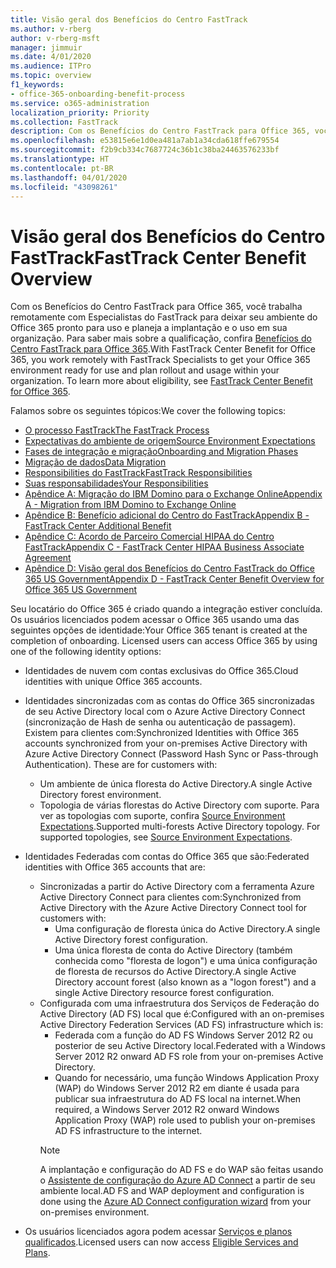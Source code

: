 ```yaml
---
title: Visão geral dos Benefícios do Centro FastTrack
ms.author: v-rberg
author: v-rberg-msft
manager: jimmuir
ms.date: 4/01/2020
ms.audience: ITPro
ms.topic: overview
f1_keywords:
- office-365-onboarding-benefit-process
ms.service: o365-administration
localization_priority: Priority
ms.collection: FastTrack
description: Com os Benefícios do Centro FastTrack para Office 365, você trabalha remotamente com Especialistas do FastTrack para deixar seu ambiente do Office 365 pronto para uso e planeja a implantação e o uso em sua organização. Para saber mais sobre a qualificação, confira Benefícios do Centro FastTrack para Office 365.
ms.openlocfilehash: e53815e6e1d0ea481a7ab1a34cda618ffe679554
ms.sourcegitcommit: f2b9cb334c7687724c36b1c38ba24463576233bf
ms.translationtype: HT
ms.contentlocale: pt-BR
ms.lasthandoff: 04/01/2020
ms.locfileid: "43098261"
---
```

# <a name="fasttrack-center-benefit-overview"></a><span data-ttu-id="46cce-104">Visão geral dos Benefícios do Centro FastTrack</span><span class="sxs-lookup"><span data-stu-id="46cce-104">FastTrack Center Benefit Overview</span></span>

<span data-ttu-id="46cce-p102">Com os Benefícios do Centro FastTrack para Office 365, você trabalha remotamente com Especialistas do FastTrack para deixar seu ambiente do Office 365 pronto para uso e planeja a implantação e o uso em sua organização. Para saber mais sobre a qualificação, confira [Benefícios do Centro FastTrack para Office 365](O365-fasttrack-benefit-for-office-365.md).</span><span class="sxs-lookup"><span data-stu-id="46cce-p102">With FastTrack Center Benefit for Office 365, you work remotely with FastTrack Specialists to get your Office 365 environment ready for use and plan rollout and usage within your organization. To learn more about eligibility, see [FastTrack Center Benefit for Office 365](O365-fasttrack-benefit-for-office-365.md).</span></span>
  
<span data-ttu-id="46cce-107">Falamos sobre os seguintes tópicos:</span><span class="sxs-lookup"><span data-stu-id="46cce-107">We cover the following topics:</span></span>
- [<span data-ttu-id="46cce-108">O processo FastTrack</span><span class="sxs-lookup"><span data-stu-id="46cce-108">The FastTrack Process</span></span>](O365-fasttrack-process.md) 
- [<span data-ttu-id="46cce-109">Expectativas do ambiente de origem</span><span class="sxs-lookup"><span data-stu-id="46cce-109">Source Environment Expectations</span></span>](O365-source-environment-expectations.md)
- [<span data-ttu-id="46cce-110">Fases de integração e migração</span><span class="sxs-lookup"><span data-stu-id="46cce-110">Onboarding and Migration Phases</span></span>](O365-onboarding-and-migration.md)
- [<span data-ttu-id="46cce-111">Migração de dados</span><span class="sxs-lookup"><span data-stu-id="46cce-111">Data Migration</span></span>](O365-data-migration.md)
- [<span data-ttu-id="46cce-112">Responsibilities do FastTrack</span><span class="sxs-lookup"><span data-stu-id="46cce-112">FastTrack Responsibilities</span></span>](O365-fasttrack-responsibilities.md)
- [<span data-ttu-id="46cce-113">Suas responsabilidades</span><span class="sxs-lookup"><span data-stu-id="46cce-113">Your Responsibilities</span></span>](O365-your-responsibilities.md) 
- [<span data-ttu-id="46cce-114">Apêndice A: Migração do IBM Domino para o Exchange Online</span><span class="sxs-lookup"><span data-stu-id="46cce-114">Appendix A - Migration from IBM Domino to Exchange Online</span></span>](O365-from-ibm-domino-to-exchange-online.md)
- [<span data-ttu-id="46cce-115">Apêndice B: Benefício adicional do Centro do FastTrack</span><span class="sxs-lookup"><span data-stu-id="46cce-115">Appendix B - FastTrack Center Additional Benefit</span></span>](O365-fasttrack-additional-benefits.md)
- [<span data-ttu-id="46cce-116">Apêndice C: Acordo de Parceiro Comercial HIPAA do Centro FastTrack</span><span class="sxs-lookup"><span data-stu-id="46cce-116">Appendix C - FastTrack Center HIPAA Business Associate Agreement</span></span>](O365-hipaa-business-associate-agreement.md)
- [<span data-ttu-id="46cce-117">Apêndice D: Visão geral dos Benefícios do Centro FastTrack do Office 365 US Government</span><span class="sxs-lookup"><span data-stu-id="46cce-117">Appendix D - FastTrack Center Benefit Overview for Office 365 US Government</span></span>](US-Gov-appendix-overview.md)
    
<span data-ttu-id="46cce-p103">Seu locatário do Office 365 é criado quando a integração estiver concluída. Os usuários licenciados podem acessar o Office 365 usando uma das seguintes opções de identidade:</span><span class="sxs-lookup"><span data-stu-id="46cce-p103">Your Office 365 tenant is created at the completion of onboarding. Licensed users can access Office 365 by using one of the following identity options:</span></span>
- <span data-ttu-id="46cce-120">Identidades de nuvem com contas exclusivas do Office 365.</span><span class="sxs-lookup"><span data-stu-id="46cce-120">Cloud identities with unique Office 365 accounts.</span></span>
- <span data-ttu-id="46cce-p104">Identidades sincronizadas com as contas do Office 365 sincronizadas de seu Active Directory local com o Azure Active Directory Connect (sincronização de Hash de senha ou autenticação de passagem). Existem para clientes com:</span><span class="sxs-lookup"><span data-stu-id="46cce-p104">Synchronized Identities with Office 365 accounts synchronized from your on-premises Active Directory with Azure Active Directory Connect (Password Hash Sync or Pass-through Authentication). These are for customers with:</span></span>
  - <span data-ttu-id="46cce-123">Um ambiente de única floresta do Active Directory.</span><span class="sxs-lookup"><span data-stu-id="46cce-123">A single Active Directory forest environment.</span></span>
  - <span data-ttu-id="46cce-p105">Topologia de várias florestas do Active Directory com suporte. Para ver as topologias com suporte, confira [Source Environment Expectations](O365-source-environment-expectations.md).</span><span class="sxs-lookup"><span data-stu-id="46cce-p105">Supported multi-forests Active Directory topology. For supported topologies, see [Source Environment Expectations](O365-source-environment-expectations.md).</span></span>
- <span data-ttu-id="46cce-126">Identidades Federadas com contas do Office 365 que são:</span><span class="sxs-lookup"><span data-stu-id="46cce-126">Federated identities with Office 365 accounts that are:</span></span>
  - <span data-ttu-id="46cce-127">Sincronizadas a partir do Active Directory com a ferramenta Azure Active Directory Connect para clientes com:</span><span class="sxs-lookup"><span data-stu-id="46cce-127">Synchronized from Active Directory with the Azure Active Directory Connect tool for customers with:</span></span>
      - <span data-ttu-id="46cce-128">Uma configuração de floresta única do Active Directory.</span><span class="sxs-lookup"><span data-stu-id="46cce-128">A single Active Directory forest configuration.</span></span>
      - <span data-ttu-id="46cce-129">Uma única floresta de conta do Active Directory (também conhecida como "floresta de logon") e uma única configuração de floresta de recursos do Active Directory.</span><span class="sxs-lookup"><span data-stu-id="46cce-129">A single Active Directory account forest (also known as a "logon forest") and a single Active Directory resource forest configuration.</span></span>
  - <span data-ttu-id="46cce-130">Configurada com uma infraestrutura dos Serviços de Federação do Active Directory (AD FS) local que é:</span><span class="sxs-lookup"><span data-stu-id="46cce-130">Configured with an on-premises Active Directory Federation Services (AD FS) infrastructure which is:</span></span>
      - <span data-ttu-id="46cce-131">Federada com a função do AD FS Windows Server 2012 R2 ou posterior de seu Active Directory local.</span><span class="sxs-lookup"><span data-stu-id="46cce-131">Federated with a Windows Server 2012 R2 onward AD FS role from your on-premises Active Directory.</span></span>
      - <span data-ttu-id="46cce-132">Quando for necessário, uma função Windows Application Proxy (WAP) do Windows Server 2012 R2 em diante é usada para publicar sua infraestrutura do AD FS local na internet.</span><span class="sxs-lookup"><span data-stu-id="46cce-132">When required, a Windows Server 2012 R2 onward Windows Application Proxy (WAP) role used to publish your on-premises AD FS infrastructure to the internet.</span></span>
    > [!NOTE]
    > <span data-ttu-id="46cce-133">A implantação e configuração do AD FS e do WAP são feitas usando o [Assistente de configuração do Azure AD Connect](https://go.microsoft.com/fwlink/?linkid=844794) a partir de seu ambiente local.</span><span class="sxs-lookup"><span data-stu-id="46cce-133">AD FS and WAP deployment and configuration is done using the [Azure AD Connect configuration wizard](https://go.microsoft.com/fwlink/?linkid=844794) from your on-premises environment.</span></span> 
  
- <span data-ttu-id="46cce-134">Os usuários licenciados agora podem acessar [Serviços e planos qualificados](M365-eligible-services-and-plans.md).</span><span class="sxs-lookup"><span data-stu-id="46cce-134">Licensed users can now access [Eligible Services and Plans](M365-eligible-services-and-plans.md).</span></span>

